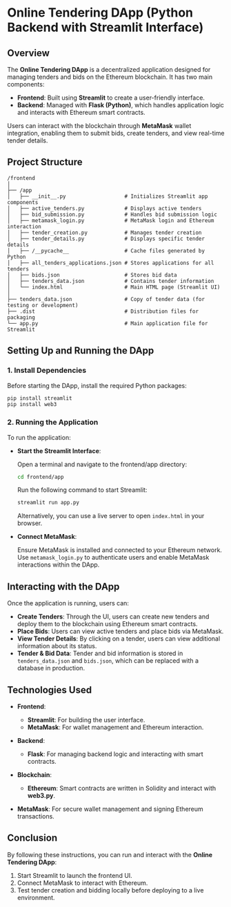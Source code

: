 # Online Tendering DApp (Python Backend with Streamlit Interface)

## Overview
The **Online Tendering DApp** is a decentralized application designed for managing tenders and bids on the Ethereum blockchain. It has two main components:

- **Frontend**: Built using **Streamlit** to create a user-friendly interface.
- **Backend**: Managed with **Flask (Python)**, which handles application logic and interacts with Ethereum smart contracts.

Users can interact with the blockchain through **MetaMask** wallet integration, enabling them to submit bids, create tenders, and view real-time tender details.

## Project Structure

```plaintext
/frontend
│
├── /app
│   ├── __init__.py                   # Initializes Streamlit app components
│   ├── active_tenders.py             # Displays active tenders
│   ├── bid_submission.py             # Handles bid submission logic
│   ├── metamask_login.py             # MetaMask login and Ethereum interaction
│   ├── tender_creation.py            # Manages tender creation
│   ├── tender_details.py             # Displays specific tender details
│   ├── /__pycache__                  # Cache files generated by Python
│   ├── all_tenders_applications.json # Stores applications for all tenders
│   ├── bids.json                     # Stores bid data
│   ├── tenders_data.json             # Contains tender information
│   └── index.html                    # Main HTML page (Streamlit UI)
│
├── tenders_data.json                 # Copy of tender data (for testing or development)
├── .dist                             # Distribution files for packaging
└── app.py                            # Main application file for Streamlit
```

## Setting Up and Running the DApp

### 1. Install Dependencies
Before starting the DApp, install the required Python packages:

```bash
pip install streamlit
pip install web3
```

### 2. Running the Application
To run the application:

- **Start the Streamlit Interface**:

  Open a terminal and navigate to the frontend/app directory:

  ```bash
  cd frontend/app
  ```

  Run the following command to start Streamlit:

  ```bash
  streamlit run app.py
  ```

  Alternatively, you can use a live server to open `index.html` in your browser.

- **Connect MetaMask**:

  Ensure MetaMask is installed and connected to your Ethereum network. Use `metamask_login.py` to authenticate users and enable MetaMask interactions within the DApp.

## Interacting with the DApp

Once the application is running, users can:

- **Create Tenders**: Through the UI, users can create new tenders and deploy them to the blockchain using Ethereum smart contracts.
- **Place Bids**: Users can view active tenders and place bids via MetaMask.
- **View Tender Details**: By clicking on a tender, users can view additional information about its status.
- **Tender & Bid Data**: Tender and bid information is stored in `tenders_data.json` and `bids.json`, which can be replaced with a database in production.

## Technologies Used

- **Frontend**:
  - **Streamlit**: For building the user interface.
  - **MetaMask**: For wallet management and Ethereum interaction.

- **Backend**:
  - **Flask**: For managing backend logic and interacting with smart contracts.

- **Blockchain**:
  - **Ethereum**: Smart contracts are written in Solidity and interact with **web3.py**.

- **MetaMask**: For secure wallet management and signing Ethereum transactions.

## Conclusion

By following these instructions, you can run and interact with the **Online Tendering DApp**:

1. Start Streamlit to launch the frontend UI.
2. Connect MetaMask to interact with Ethereum.
3. Test tender creation and bidding locally before deploying to a live environment.
